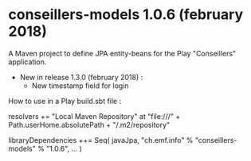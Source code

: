 # conseillers-models 1.0.6 (february 2018)
A Maven project to define JPA entity-beans for the Play "Conseillers" application.

* New in release 1.3.0 (february 2018) :
  * New timestamp field for login

How to use in a Play build.sbt file :

resolvers += "Local Maven Repository" at "file:///" + Path.userHome.absolutePath + "/.m2/repository"

libraryDependencies ++= Seq(
  javaJpa,
  "ch.emf.info" % "conseillers-models" % "1.0.6",
  ...
  )